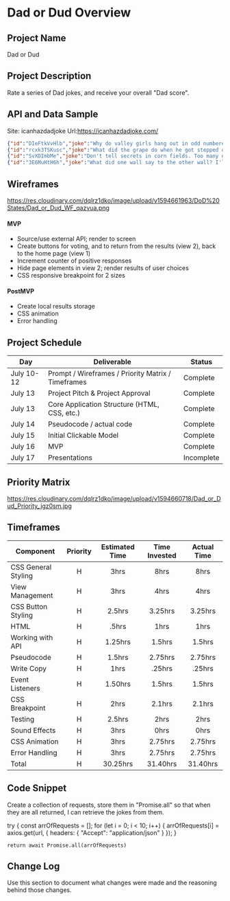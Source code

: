 # Dad or Dud Overview

## Project Name

Dad or Dud

## Project Description

Rate a series of Dad jokes, and receive your overall "Dad score".

## API and Data Sample
    
Site: icanhazdadjoke	  Url:https://icanhazdadjoke.com/

```json
{"id":"DIeFtkVvHlb","joke":"Why do valley girls hang out in odd numbered groups? Because they can't even.","status":200}
{"id":"rcxk3TSKusc","joke":"What did the grape do when he got stepped on? He let out a little wine.","status":200}
{"id":"SvXDImbMe","joke":"Don't tell secrets in corn fields. Too many ears around.","status":200}
{"id":"3E6MuHtH6h","joke":"What did one wall say to the other wall? I'll meet you at the corner!","status":200}
```

## Wireframes

https://res.cloudinary.com/dqlrz1dko/image/upload/v1594661963/DoD%20States/Dad_or_Dud_WF_qazvua.png

#### MVP 
- Source/use external API; render to screen
- Create buttons for voting, and to return from the results (view 2), back to the home page (view 1)
- Increment counter of positive responses
- Hide page elements in view 2; render results of user choices
- CSS responsive breakpoint for 2 sizes

#### PostMVP  
- Create local results storage
- CSS animation
- Error handling

## Project Schedule

|  Day | Deliverable | Status
|---|---| ---|
|July 10-12| Prompt / Wireframes / Priority Matrix / Timeframes | Complete
|July 13| Project Pitch & Project Approval | Complete
|July 13| Core Application Structure (HTML, CSS, etc.) | Complete
|July 14| Pseudocode / actual code | Complete
|July 15| Initial Clickable Model  | Complete
|July 16| MVP | Complete
|July 17| Presentations | Incomplete

## Priority Matrix

https://res.cloudinary.com/dqlrz1dko/image/upload/v1594660718/Dad_or_Dud_Priority_jgz0sm.jpg

## Timeframes


| Component | Priority | Estimated Time | Time Invested | Actual Time |
| --- | :---: |  :---: | :---: | :---: |
| CSS General Styling | H | 3hrs| 8hrs | 8hrs |
| View Management| H | 3hrs| 4hrs | 4hrs |
| CSS Button Styling | H | 2.5hrs| 3.25hrs | 3.25hrs |
| HTML | H | .5hrs| 1hrs | 1hrs |
| Working with API | H | 1.25hrs| 1.5hrs | 1.5hrs |
| Pseudocode | H | 1.5hrs| 2.75hrs | 2.75hrs |
| Write Copy| H | 1hrs| .25hrs | .25hrs |
| Event Listeners | H | 1.50hrs| 1.5hrs | 1.5hrs |
| CSS Breakpoint | H | 2hrs| 2.1hrs | 2.1hrs |
| Testing | H | 2.5hrs| 2hrs | 2hrs |
| Sound Effects | H | 3hrs| 0hrs | 0hrs |
| CSS Animation| H | 3hrs| 2.75hrs | 2.75hrs |
| Error Handling | H | 3hrs| 2.75hrs | 2.75hrs |
| Total | H | 30.25hrs| 31.40hrs | 31.40hrs |

## Code Snippet
Create a collection of requests, store them in "Promise.all" so that when they are all returned, I can retrieve the jokes from them.

try {
    const arrOfRequests = [];
    for (let i = 0; i < 10; i++) {
      arrOfRequests[i] = axios.get(url, {
        headers: { "Accept": "application/json" }
      });
    } 

    return await Promise.all(arrOfRequests)



## Change Log
 Use this section to document what changes were made and the reasoning behind those changes.  
